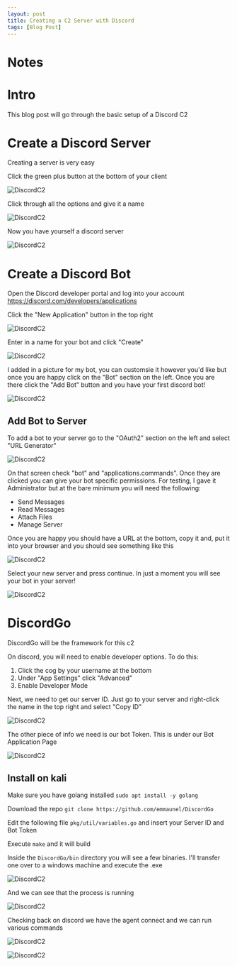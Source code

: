 ```yaml
---
layout: post
title: Creating a C2 Server with Discord
tags: [Blog Post]
---
```


# Notes

# Intro

This blog post will go through the basic setup of a Discord C2

# Create a Discord Server

Creating a server is very easy

Click the green plus button at the bottom of your client

![DiscordC2](https://raw.githubusercontent.com/0xZon/0xZon.github.io/main/assets/img/DiscordC2/d9cfa1c83d0c4584828e685c981e5d8f.png)


Click through all the options and give it a name

![DiscordC2](https://raw.githubusercontent.com/0xZon/0xZon.github.io/main/assets/img/DiscordC2/c8b46c61276546739bda0fecfb09a074.png)

Now you have yourself a discord server

![DiscordC2](https://raw.githubusercontent.com/0xZon/0xZon.github.io/main/assets/img/DiscordC2/84143631d55a498ea7ef5c2caf56ab6d.png)

# Create a Discord Bot

Open the Discord developer portal and log into your account https://discord.com/developers/applications

Click the "New Application" button in the top right

![DiscordC2](https://raw.githubusercontent.com/0xZon/0xZon.github.io/main/assets/img/DiscordC2/b5877d8fa5684c7fb73366cd8a5f56ef.png)

Enter in a name for your bot and click "Create"

![DiscordC2](https://raw.githubusercontent.com/0xZon/0xZon.github.io/main/assets/img/DiscordC2/489f9936851a4f4c935468f81a9e0006.png)


I added in a picture for my bot, you can customsie it however you'd like but once you are happy click on the "Bot" section on the left. Once you are there click the "Add Bot" button and you have your first discord bot!

![DiscordC2](https://raw.githubusercontent.com/0xZon/0xZon.github.io/main/assets/img/DiscordC2/0ecff689bf0d46f298c873887bb966a5.png)


## Add Bot to Server

To add a bot to your server go to the "OAuth2" section on the left and select "URL Generator"

![DiscordC2](https://raw.githubusercontent.com/0xZon/0xZon.github.io/main/assets/img/DiscordC2/41adf2a5748a4b0c8d76d5e67626f16e.png)


On that screen check "bot" and "applications.commands". Once they are clicked you can give your bot specific permissions. For testing, I gave it Administrator but at the bare minimum you will need the following:

- Send Messages    
- Read Messages   
- Attach Files 
- Manage Server 

Once you are happy you should have a URL at the bottom, copy it and, put it into your browser and you should see something like this

![DiscordC2](https://raw.githubusercontent.com/0xZon/0xZon.github.io/main/assets/img/DiscordC2/10846633455b481cb9a1f9e9cfc2c73e.png)


Select your new server and press continue. In just a moment you will see your bot in your server!

![DiscordC2](https://raw.githubusercontent.com/0xZon/0xZon.github.io/main/assets/img/DiscordC2/813b24238a9143b98b2dd896a46901d7.png)


# DiscordGo

DiscordGo will be the framework for this c2

On discord, you will need to enable developer options. To do this:

1.  Click the cog by your username at the bottom
2.  Under "App Settings" click "Advanced"
3.  Enable Developer Mode

Next, we need to get our server ID. Just go to your server and right-click the name in the top right and select "Copy ID"

![DiscordC2](https://raw.githubusercontent.com/0xZon/0xZon.github.io/main/assets/img/DiscordC2/3e2cdd46f0254970a12a05c279f67172.png)


The other piece of info we need is our bot Token. This is under our Bot Application Page

![DiscordC2](https://raw.githubusercontent.com/0xZon/0xZon.github.io/main/assets/img/DiscordC2/180d09301b9a4a8c8441d6408566ae50.png)


## Install on kali

Make sure you have golang installed
`sudo apt install -y golang`

Download the repo
`git clone https://github.com/emmaunel/DiscordGo`

Edit the following file `pkg/util/variables.go` and insert your Server ID and Bot Token

Execute `make` and it will build

Inside the `DiscordGo/bin` directory you will see a few binaries. I'll transfer one over to a windows machine and execute the .exe

![DiscordC2](https://raw.githubusercontent.com/0xZon/0xZon.github.io/main/assets/img/DiscordC2/4f6d66f2e85149fdadc8f76b3a0645f4.png)


And we can see that the process is running

![DiscordC2](https://raw.githubusercontent.com/0xZon/0xZon.github.io/main/assets/img/DiscordC2/0f578416c5a146c2a136e451b350e83b.png)


Checking back on discord we have the agent connect and we can run various commands

![DiscordC2](https://raw.githubusercontent.com/0xZon/0xZon.github.io/main/assets/img/DiscordC2/29c461bda9124128bfedb9a94ccbf649.png)


![DiscordC2](https://raw.githubusercontent.com/0xZon/0xZon.github.io/main/assets/img/DiscordC2/95a21a3dda9d4073a277ecaab8db9d04.png)
